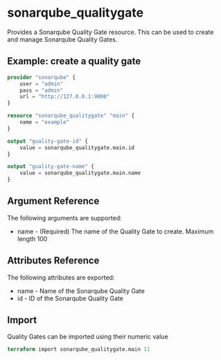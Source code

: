 # sonarqube_qualitygate
Provides a Sonarqube Quality Gate resource. This can be used to create and manage Sonarqube Quality Gates.

## Example: create a quality gate
```terraform
provider "sonarqube" {
    user = "admin"
    pass = "admin" 
    url = "http://127.0.0.1:9000"
}

resource "sonarqube_qualitygate" "main" {
    name = "example"
}

output "guality-gate-id" {
    value = sonarqube_qualitygate.main.id
}

output "guality-gate-name" {
    value = sonarqube_qualitygate.main.name
}
```

## Argument Reference
The following arguments are supported:

- name - (Required) The name of the Quality Gate to create. Maximum length 100

## Attributes Reference
The following attributes are exported:

- name - Name of the Sonarqube Quality Gate
- id - ID of the Sonarqube Quality Gate

## Import 
Quality Gates can be imported using their numeric value

```terraform
terraform import sonarqube_qualitygate.main 11
```

